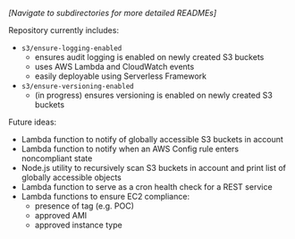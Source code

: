 *[Navigate to subdirectories for more detailed READMEs]*

Repository currently includes:
  - `s3/ensure-logging-enabled`
    - ensures audit logging is enabled on newly created S3 buckets
    - uses AWS Lambda and CloudWatch events
    - easily deployable using Serverless Framework
  - `s3/ensure-versioning-enabled`
    - (in progress) ensures versioning is enabled on newly created S3 buckets

Future ideas:
   - Lambda function to notify of globally accessible S3 buckets in account
   - Lambda function to notify when an AWS Config rule enters noncompliant state
   - Node.js utility to recursively scan S3 buckets in account and print list of globally accessible objects
   - Lambda function to serve as a cron health check for a REST service
   - Lambda functions to ensure EC2 compliance:
     - presence of tag (e.g. POC)
     - approved AMI
     - approved instance type